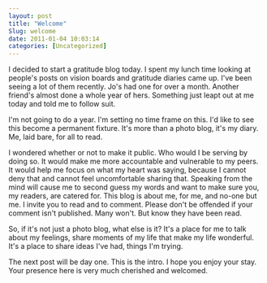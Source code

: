 ```yaml
---
layout: post
title: "Welcome"
Slug: welcome
date: 2011-01-04 10:03:14
categories: [Uncategorized]
---
```

I decided to start a gratitude blog today. I spent my lunch time looking at people's posts on vision boards and gratitude diaries came up. I've been seeing a lot of them recently. Jo's had one for over a month. Another friend's almost done a whole year of hers. Something just leapt out at me today and told me to follow suit.

I'm not going to do a year. I'm setting no time frame on this. I'd like to see this become a permanent fixture. It's more than a photo blog, it's my diary. Me, laid bare, for all to read.

I wondered whether or not to make it public. Who would I be serving by doing so. It would make me more accountable and vulnerable to my peers. It would help me focus on what my heart was saying, because I cannot deny that and cannot feel uncomfortable sharing that. Speaking from the mind will cause me to second guess my words and want to make sure you, my readers, are catered for. This blog is about me, for me, and no-one but me. I invite you to read and to comment. Please don't be offended if your comment isn't published. Many won't. But know they have been read.

So, if it's not just a photo blog, what else is it? It's a place for me to talk about my feelings, share moments of my life that make my life wonderful. It's a place to share ideas I've had, things I'm trying.

The next post will be day one. This is the intro. I hope you enjoy your stay. Your presence here is very much cherished and welcomed.
